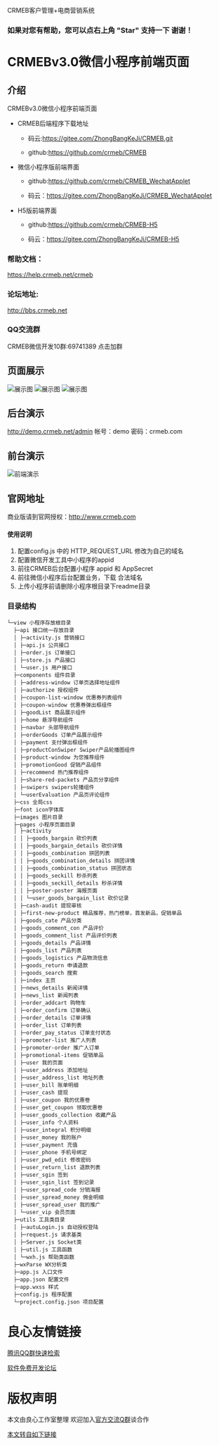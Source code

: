  
 
 
  CRMEB客户管理+电商营销系统  
 
     
         
     
 
         
     
     
         
     
      
         
     
 

### 如果对您有帮助，您可以点右上角 "Star" 支持一下 谢谢！

# CRMEBv3.0微信小程序前端页面

## 介绍
CRMEBv3.0微信小程序前端页面

+ CRMEB后端程序下载地址

  + 码云:https://gitee.com/ZhongBangKeJi/CRMEB.git
  
  + github:https://github.com/crmeb/CRMEB

+ 微信小程序版前端界面
  
   + github:https://github.com/crmeb/CRMEB_WechatApplet
  
   + 码云：https://gitee.com/ZhongBangKeJi/CRMEB_WechatApplet
  
+ H5版前端界面
  
   + github:https://github.com/crmeb/CRMEB-H5
  
   + 码云：https://gitee.com/ZhongBangKeJi/CRMEB-H5

### 帮助文档：
https://help.crmeb.net/crmeb
### 论坛地址:
http://bbs.crmeb.net

###  QQ交流群
 CRMEB微信开发10群:69741389 点击加群 

## 页面展示
![展示图](/readme/images/展示图_01.jpg "展示图.png")
![展示图](/readme/images/展示图_02.jpg "展示图.png")
![展示图](/readme/images/展示图_03.jpg "展示图.png")

## 后台演示
http://demo.crmeb.net/admin
帐号：demo 密码：crmeb.com

## 前台演示
![前端演示](/readme/images/演示二维码.jpg)

## 官网地址
商业版请到官网授权：http://www.crmeb.com
#### 使用说明

1. 配置config.js 中的 HTTP_REQUEST_URL 修改为自己的域名
2. 配置微信开发工具中小程序的appid
3. 前往CRMEB后台配置小程序 appid 和 AppSecret 
3. 前往微信小程序后台配置业务，下载 合法域名
4. 上传小程序前请删除小程序根目录下readme目录

### 目录结构

~~~
└─view 小程序存放根目录
  ├─api 接口统一存放目录
  │ ├─activity.js 营销接口
  │ ├─api.js 公共接口
  │ ├─order.js 订单接口
  │ ├─store.js 产品接口
  │ └─user.js 用户接口
  ├─components 组件目录
  │ ├─address-window 订单页选择地址组件
  │ ├─authorize 授权组件
  │ ├─coupon-list-window 优惠券列表组件
  │ ├─coupon-window 优惠券弹出框组件
  │ ├─goodList 商品展示组件
  │ ├─home 悬浮导航组件
  │ ├─navbar 头部导航组件
  │ ├─orderGoods 订单产品展示组件
  │ ├─payment 支付弹出框组件
  │ ├─productConSwiper Swiper产品轮播图组件
  │ ├─product-window 为您推荐组件
  │ ├─promotionGood 促销产品组件
  │ ├─recommend 热门推荐组件
  │ ├─share-red-packets 产品页分享组件
  │ ├─swipers swipers轮播组件
  │ └─userEvaluation 产品页评论组件
  ├─css 全局css
  ├─font icon字体库
  ├─images 图片目录
  ├─pages 小程序页面目录
  │ ├─activity
  │ │ ├─goods_bargain 砍价列表
  │ │ ├─goods_bargain_details 砍价详情
  │ │ ├─goods_combination 拼团列表
  │ │ ├─goods_combination_details 拼团详情
  │ │ ├─goods_combination_status 拼团状态
  │ │ ├─goods_seckill 秒杀列表
  │ │ ├─goods_seckill_details 秒杀详情
  │ │ ├─poster-poster 海报页面
  │ │ └─user_goods_bargain_list 砍价记录
  │ ├─cash-audit 提现审核
  │ ├─first-new-product 精品推荐，热门榜单，首发新品，促销单品
  │ ├─goods_cate 产品分类
  │ ├─goods_comment_con 产品评价
  │ ├─goods_comment_list 产品评价列表
  │ ├─goods_details 产品详情
  │ ├─goods_list 产品列表
  │ ├─goods_logistics 产品物流信息
  │ ├─goods_return 申请退款
  │ ├─goods_search 搜索
  │ ├─index 主页
  │ ├─news_details 新闻详情
  │ ├─news_list 新闻列表
  │ ├─order_addcart 购物车
  │ ├─order_confirm 订单确认
  │ ├─order_details 订单详情
  │ ├─order_list 订单列表
  │ ├─order_pay_status 订单支付状态
  │ ├─promoter-list 推广人列表
  │ ├─promoter-order 推广人订单
  │ ├─promotional-items 促销单品
  │ ├─user 我的页面
  │ ├─user_address 添加地址
  │ ├─user_address_list 地址列表
  │ ├─user_bill 账单明细
  │ ├─user_cash 提现
  │ ├─user_coupon 我的优惠卷
  │ ├─user_get_coupon 领取优惠卷
  │ ├─user_goods_collection 收藏产品
  │ ├─user_info 个人资料
  │ ├─user_integral 积分明细
  │ ├─user_money 我的账户
  │ ├─user_payment 充值
  │ ├─user_phone 手机号绑定
  │ ├─user_pwd_edit 修改密码
  │ ├─user_return_list 退款列表
  │ ├─user_sgin 签到
  │ ├─user_sgin_list 签到记录
  │ ├─user_spread_code 分销海报
  │ ├─user_spread_money 佣金明细
  │ ├─user_spread_user 我的推广
  │ └─user_vip 会员页面
  ├─utils 工具类目录
  │ ├─autuLogin.js 自动授权登陆
  │ ├─request.js 请求基类
  │ ├─Server.js Socket类
  │ ├─util.js 工具函数
  │ └─wxh.js 帮助类函数
  ├─wxParse WX分析类
  ├─app.js 入口文件
  ├─app.json 配置文件
  ├─app.wxss 样式
  ├─config.js 程序配置
  └─project.config.json 项目配置

~~~



 # 良心友情链接

[腾讯QQ群快速检索](http://u.720life.cn/s/8cf73f7c)

[软件免费开发论坛](http://u.720life.cn/s/bbb01dc0)

# 版权声明 

本文由良心工作室整理 欢迎加入[官方交流Q群](https://u.720life.cn/s/f2316816)谈合作

[本文转自如下链接](http://u.720life.cn/g/2e71d0f0a5c601172267ba20d3a43c6edbf31b74a3f6707bb00ceed65b50704a2d57194da587bee177e3628e751338a12b0349494bb848cf365d507e42172f3efb7f6e5c065c9aecc32cb8efbf5aa0af)